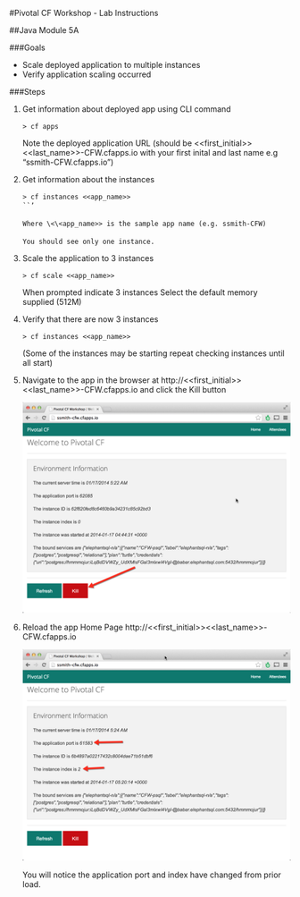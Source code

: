 #Pivotal CF Workshop - Lab Instructions

##Java Module 5A 

###Goals
* Scale deployed application to multiple instances
* Verify application scaling occurred

###Steps
1. Get information about deployed app using CLI command

	```
	> cf apps
	```


	Note the deployed application URL (should be \<\<first_initial>>\<\<last_name>>-CFW.cfapps.io with your first inital and last name e.g “ssmith-CFW.cfapps.io”)

2. Get information about the instances

	```
	> cf instances <<app_name>>
	``’ 

	Where \<\<app_name>> is the sample app name (e.g. ssmith-CFW)

	You should see only one instance.

3. Scale the application to 3 instances

	```
	> cf scale <<app_name>>
	```

	When prompted indicate 3 instances
	Select the default memory supplied (512M)

4. Verify that there are now 3 instances

	```
	> cf instances <<app_name>>
	```

	(Some of the instances may be starting repeat checking instances until all start)

5. Navigate to the app in the browser at http://\<\<first_initial>>\<\<last_name>>-CFW.cfapps.io and click the Kill button

  	<img src="img/J5A_1.png" width="500px"/> 

6. Reload the app Home Page http://\<\<first_initial>>\<\<last_name>>-CFW.cfapps.io

  	<img src="img/J5A_2.png" width="500px"/> 
	
	You will notice the application port and index have changed from prior load.
